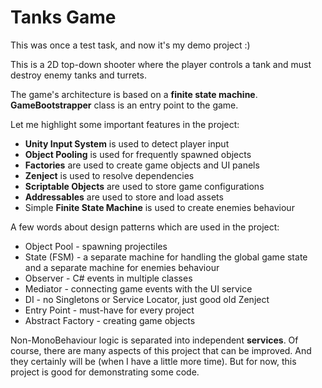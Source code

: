 # Tanks Game 
This was once a test task, and now it's my demo project :)

This is a 2D top-down shooter where the player controls a tank and must destroy enemy tanks and turrets.

The game's architecture is based on a **finite state machine**. 
**GameBootstrapper** class is an entry point to the game.

Let me highlight some important features in the project:

* **Unity Input System** is used to detect player input
* **Object Pooling** is used for frequently spawned objects
* **Factories** are used to create game objects and UI panels
* **Zenject** is used to resolve dependencies
* **Scriptable Objects** are used to store game configurations
* **Addressables** are used to store and load assets
* Simple **Finite State Machine** is used to create enemies behaviour

A few words about design patterns which are used in the project:
* Object Pool - spawning projectiles
* State (FSM) - a separate machine for handling the global game state and a separate machine for enemies behaviour
* Observer - C# events in multiple classes
* Mediator - connecting game events with the UI service
* DI - no Singletons or Service Locator, just good old Zenject
* Entry Point - must-have for every project
* Abstract Factory - creating game objects

Non-MonoBehaviour logic is separated into independent **services**.
Of course, there are many aspects of this project that can be improved. And they certainly will be (when I have a little more time). But for now, this project is good for demonstrating some code.
